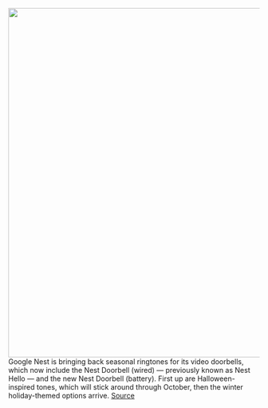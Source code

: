 <img src='https://cdn.vox-cdn.com/thumbor/KeWnO84WhAw9hF5OscaF9WkUBgQ=/0x0:3000x2000/1200x800/filters:focal(1402x233:1882x713)/cdn.vox-cdn.com/uploads/chorus_image/image/69923441/dseifert_4748_nest_doorbell_cam_battery_3.0.jpg' width='700px' /><br/>
Google Nest is bringing back seasonal ringtones for its video doorbells, which now include the Nest Doorbell (wired) — previously known as Nest Hello — and the new Nest Doorbell (battery). First up are Halloween-inspired tones, which will stick around through October, then the winter holiday-themed options arrive.
<a href='https://www.theverge.com/2021/9/28/22699288/google-nest-doorbell-spooky-halloween-holiday-ringtones'> Source <a/>